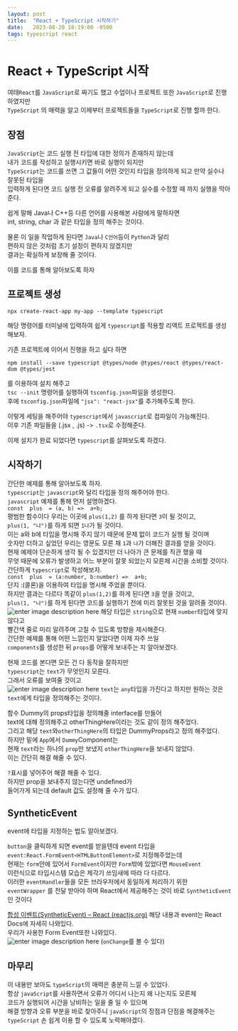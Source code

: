 ```yaml
---
layout: post
title:  "React + TypeScript 시작하기"
date:   2023-08-20 18:19:00 -0500
tags: typescript react
---
```

 
 # React + TypeScript 시작

여태`React`를 `JavaScript`로 짜기도 했고 수업이나 프로젝트 또한 `JavaScript`로 진행하였지만<br/>
`TypeScript` 의 매력을 알고 이제부터 프로젝트들을 `TypeScript`로 진행 할까 한다. 


## 장점

`JavaScript`는 코드 실행 전 타입에 대한 정의가 존재하지 않는데<br/>
내가 코드를 작성하고 실행시키면 바로 실행이 되지만<br/>
`TypeScript`는 코드를 쓰면 그 값들이 어떤 것인지 타입을 정의하게 되고 만약 실수나 잘못된 타입을 <br/>
입력하게 된다면 코드 실행 전 오류를 알려주게 되고 실수를 수정할 때 까지 실행을 막아준다.<br/>

쉽게 말해 Java나 C++등 다른 언어를 사용해본 사람에게 말하자면<br/>
int, string, char 과 같은 타입을 정의 해주는 것이다.<br/>

물론 이 일을 작업하게 된다면  `Java`나 `C언어`등이 `Python`과 달리 <br/>
편하지 않은 것처럼 초기 설정이 편하지 않겠지만 <br/>
결과는 확실하게 보장해 줄 것이다.

이를 코드를 통해 알아보도록 하자

## 프로젝트 생성
```
npx create-react-app my-app --template typescript
```

해당 명령어를 터미널에 입력하여 쉽게 `typescript`를 적용할 리액트 프로젝트를 생성해보자.

기존 프로젝트에 이어서 진행을 하고 싶다 하면 
```
npm install --save typescript @types/node @types/react @types/react-dom @types/jest
```
를 이용하여 설치 해주고<br/>
`tsc --init` 명령어를 실행하여 `tsconfig.json`파일을 생성한다.<br/>
후에 `tsconfig.json`파일에 `"jsx": "react-jsx"`를 추가해주도록 한다.<br/>

이렇게 세팅을 해주어야 `typescript`에서 `javascript`로 컴파일이 가능해진다.<br/>
이후 기존 파일들을 (.jsx , .js) -> `.tsx`로 수정해준다.<br/>

이제 설치가 완료 되었다면 `typescript`를 살펴보도록 하겠다.<br/>


## 시작하기

간단한 예제를 통해 알아보도록 하자.<br/>
`typescript`는 `javascript`와 달리 타입을 정의 해주어야 한다.<br/>
`javascript` 예제를 통해 먼저 설명하겠다.<br/>
`const  plus  = (a, b) =>  a+b; `<br/>
평범한 함수이다 우리는 이곳에 `plus(1,2)` 를 하게 된다면 `3`이 될 것이고,<br/>
`plus(1, "나")`를 하게 되면 `1나`가 될 것이다.<br/>
이는 a와 b에 타입을 명시해 주지 않기 때문에 문제 없이 코드가 실행 될 것이며 <br/>
숫자만 더하고 싶었던 우리는 영문도 모른 채 `1`과 `나`가 더해진 결과를 얻을 것이다.<br/>
현재 예제야 단순하게 생각 될 수 있겠지만 더 나아가 큰 문제를 직관 했을 때 <br/>
무엇 때문에 오류가 발생하고 어느 부분이 잘못 되었는지 모른체 시간을 소비할 것이다.<br/>
간단하게 `typescript`로 작성해보자.<br/>
`const  plus  = (a:number, b:number) =>  a+b; `<br/>
단지 :(콜론)을 이용하여 타입을 명시해 주었을 뿐이다.<br/>
하지만 결과는 다르다 똑같이 `plus(1,2)`를 하게 된다면 `3`을 얻을 것이고,<br/>
`plus(1, "나")`를 하게 된다면 코드를 실행하기 전에 미리 잘못된 것을 알려줄 것이다.<br>
![enter image description here](https://i.ibb.co/hKTB7jj/2023-08-20-171123.png)
해당 타입은 `string`으로 현재 `number`타입에 맞지 않다고 <br/>
빨간색 줄로 미리 알려주며 고칠 수 있도록 방향을 제시해준다.<br/>
간단한 예제를 통해 어떤 느낌인지 알았다면 이제 자주 쓰일 <br/>
`components`를 생성한 뒤 `props`를 어떻게 보내주는 지 알아보겠다.<br/>

<script src="https://gist.github.com/Flen-E/396a4a52b2e83a739161c52e14ad686a.js"></script>
현재 코드를 본다면 모든 건 다 동작을 잘하지만 <br/>
`typescript`는 `text`가 무엇인지 모른다.<br/>
그래서 오류를 보여줄 것이고<br/>
![enter image description here](https://i.ibb.co/124G9RZ/2023-08-20-171653.png)
`text`는 `any`타입을 가진다고 하지만 원하는 것은 `text`에게 타입을 정의해주는 것이다.<br/>
<script src="https://gist.github.com/Flen-E/7e0989b967474d45979df7df09b424a2.js"></script>
함수 Dummy의 props타입을 정의해줄 interface를 만들어 <br/>
text에 대해 정의해주고 otherThingHere이라는 것도 같이 정의 해주었다.<br/>
그리고 해당 `text`와`otherThingHere`의 타입은 DummyProps라고 정의 해주었다.<br/>
하지만 밑에 `App`에서 `Dummy`Component는 <br/>
현재 `text`라는 하나의 `prop`만 보냈지 `otherThingHere`을 보내지 않았다.<br/>
이는 간단히 해결 해줄 수 있다.<br/>
<script src="https://gist.github.com/Flen-E/7974c20272c6f3375a246d74e29f59ee.js"></script>
`?`표시를 넣어주어 해결 해줄 수 있다.<br/>
하지만 prop을 보내주지 않는다면 undefined가 <br/>
들어가게 되는데 default 값도 설정해 줄 수가 있다.<br/>
<script src="https://gist.github.com/Flen-E/0c9b72ec238e7e5b19525d1263ef8a1b.js"></script>

## SyntheticEvent

event에 타입을 지정하는 법도 알아보겠다.

<script src="https://gist.github.com/Flen-E/c4fdbce3b5a0bc8f9f83049841ab1e54.js"></script>

`button`을 클릭하게 되면 event를 받을텐데 event 타입을 <br/>
`event:React.FormEvent<HTMLButtonElement>`로 지정해주었는데 <br/>
현재는 `form`안에 있어서 `FormEvent`이지만 `Form`밖에 있었다면 `MouseEvent` <br/>
이런식으로 타입시스템 모습은 제각기 쓰임새에 따라 다 다르다.<br/>
이러한 `eventHandler`들을 모든 브라우저에서 동일하게 처리하기 위한 <br/>
`eventWrapper` 를 전달 받아야 하며 React에서 제공해주는 것이 바로 `SyntheticEvent`인 것이다

[합성 이벤트(SyntheticEvent) – React (reactjs.org)](https://ko.legacy.reactjs.org/docs/events.html#gatsby-focus-wrapper)
해당 내용과 event는 React Docs에 자세히 나와있다.<br/>
우리가 사용한 Form Event또한 나와있다.<br/>
![enter image description here](https://i.ibb.co/JsLSzQz/2023-08-20-175305.png)
(`onChange`를 볼 수 있다)

## 마무리
이 내용만 보아도 `typeScript`의 매력은 충분히 느낄 수 있었다.<br/>
항상 `javaScript`를 사용하면서 오류가 어디서 나는지 왜 나는지도 모른체 <br/>
코드가 실행되어 시간을 낭비하는 일을 줄 일 수 있으며 <br/>
해결 방향과 오류 부분을 바로 찾아주니 `javaScript`의 장점과 단점을 해결해주는 <br/>
`typeScript` 손 쉽게 이용 할 수 있도록 노력해야겠다.
